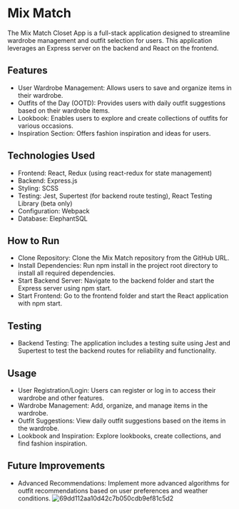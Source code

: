 # Mix Match
The Mix Match Closet App is a full-stack application designed to streamline wardrobe management and outfit selection for users. This application leverages an Express server on the backend and React on the frontend.

## Features
- User Wardrobe Management: Allows users to save and organize items in their wardrobe.
- Outfits of the Day (OOTD): Provides users with daily outfit suggestions based on their wardrobe items.
- Lookbook: Enables users to explore and create collections of outfits for various occasions.
- Inspiration Section: Offers fashion inspiration and ideas for users.
  
## Technologies Used
- Frontend: React, Redux (using react-redux for state management)
- Backend: Express.js
- Styling: SCSS
- Testing: Jest, Supertest (for backend route testing), React Testing Library (beta only)
- Configuration: Webpack
- Database: ElephantSQL

## How to Run
- Clone Repository: Clone the Mix Match repository from the GitHub URL.
- Install Dependencies: Run npm install in the project root directory to install all required dependencies.
- Start Backend Server: Navigate to the backend folder and start the Express server using npm start.
- Start Frontend: Go to the frontend folder and start the React application with npm start.

## Testing
- Backend Testing: The application includes a testing suite using Jest and Supertest to test the backend routes for reliability and functionality.

## Usage
- User Registration/Login: Users can register or log in to access their wardrobe and other features.
- Wardrobe Management: Add, organize, and manage items in the wardrobe.
- Outfit Suggestions: View daily outfit suggestions based on the items in the wardrobe.
- Lookbook and Inspiration: Explore lookbooks, create collections, and find fashion inspiration.

## Future Improvements

- Advanced Recommendations: Implement more advanced algorithms for outfit recommendations based on user preferences and weather conditions.
  ![69dd112aa10d42c7b050cdb9ef81c5d2](https://github.com/Cobra-Closet/.github/assets/21320155/2282a83b-2290-4d83-9bf1-661ca688d355)
